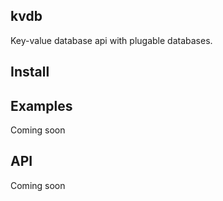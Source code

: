 ## kvdb
Key-value database api with plugable databases.

## Install

## Examples
Coming soon

## API
Coming soon

